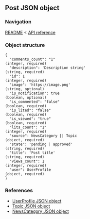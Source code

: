 ## Post JSON object

### Navigation
[README](../../README.md)
<
[API reference](../api_reference.md)

### Object structure
```
{
  "comments_count": "1"                                                         (integer, required)
  "description": 'Description string'                                           (string, required)
  "id": 1                                                                       (integer, required)
  "image": 'https://image.png'                                                  (string, optional)
  "is_notification": true                                                       (boolean, optional)
  "is_commented": "false"                                                       (boolean, required)
  "is_lited": "false"                                                           (boolean, required)
  "is_viewed": "true"                                                           (boolean, required)
  "lits_count": "1"                                                             (integer, required)
  "source": NewsCategory || Topic                                               (object, required)
  "state": 'pending | approved'                                                 (string, required)
  "title": 'Post title'                                                         (string, required)
  "views_count": 1                                                              (integer, required)
  "user": UserProfile                                                           (object, required)
}
```

### References
- [UserProfile JSON object](./user_profile.md)
- [Topic JSON object](./topic.md)
- [NewsCategory JSON object](./news_category.md)
